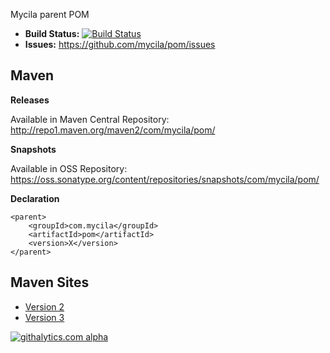 Mycila parent POM

 - __Build Status:__ [![Build Status](https://travis-ci.org/mycila/pom.png?branch=master)](https://travis-ci.org/mycila/pom)
 - __Issues:__ https://github.com/mycila/pom/issues

## Maven ##

 __Releases__

Available in Maven Central Repository: http://repo1.maven.org/maven2/com/mycila/pom/

 __Snapshots__

Available in OSS Repository:  https://oss.sonatype.org/content/repositories/snapshots/com/mycila/pom/

__Declaration__

    <parent>
        <groupId>com.mycila</groupId>
        <artifactId>pom</artifactId>
        <version>X</version>
    </parent>

## Maven Sites ##

 - [Version 2](http://mycila.github.io/pom/reports/2/index.html)
 - [Version 3](http://mycila.github.io/pom/reports/3/index.html)

[![githalytics.com alpha](https://cruel-carlota.pagodabox.com/a20ded47d7533f559376e3f026b94f84 "githalytics.com")](http://githalytics.com/mycila/pom)

